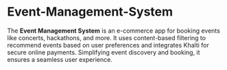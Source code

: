 # Event-Management-System
The **Event Management System** is an e-commerce app for booking events like concerts, hackathons, and more. It uses content-based filtering to recommend events based on user preferences and integrates Khalti for secure online payments. Simplifying event discovery and booking, it ensures a seamless user experience.



